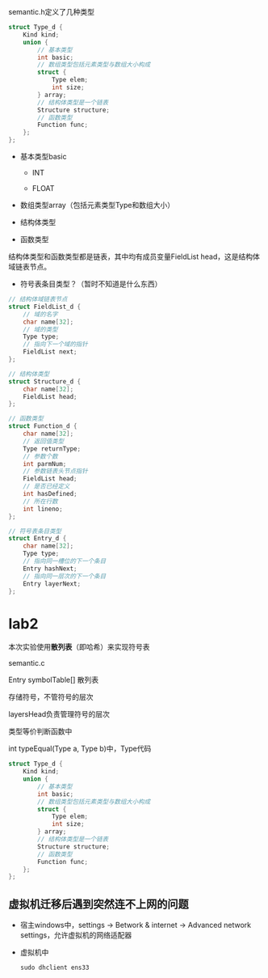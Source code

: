 semantic.h定义了几种类型

```c
struct Type_d {
    Kind kind;
    union {
        // 基本类型
        int basic;
        // 数组类型包括元素类型与数组大小构成
        struct {
            Type elem;
            int size;
        } array;
        // 结构体类型是一个链表
        Structure structure;
        // 函数类型
        Function func;
    };
};
```

- 基本类型basic
  
  - INT
  
  - FLOAT

- 数组类型array（包括元素类型Type和数组大小）

- 结构体类型

- 函数类型

结构体类型和函数类型都是链表，其中均有成员变量FieldList head，这是结构体域链表节点。

- 符号表条目类型？（暂时不知道是什么东西）

```c
// 结构体域链表节点
struct FieldList_d {
    // 域的名字
    char name[32];
    // 域的类型
    Type type;
    // 指向下一个域的指针
    FieldList next;
};

// 结构体类型
struct Structure_d {
    char name[32];
    FieldList head;
};

// 函数类型
struct Function_d {
    char name[32];
    // 返回值类型
    Type returnType;
    // 参数个数
    int parmNum;
    // 参数链表头节点指针
    FieldList head;
    // 是否已经定义
    int hasDefined;
    // 所在行数
    int lineno;
};

// 符号表条目类型
struct Entry_d {
    char name[32];
    Type type;
    // 指向同一槽位的下一个条目
    Entry hashNext;
    // 指向同一层次的下一个条目
    Entry layerNext;
};
```

# lab2

本次实验使用**散列表**（即哈希）来实现符号表

semantic.c

Entry symbolTable[] 散列表

存储符号，不管符号的层次

layersHead负责管理符号的层次

类型等价判断函数中

int typeEqual(Type a, Type b)中，Type代码

```c
struct Type_d {
    Kind kind;
    union {
        // 基本类型
        int basic;
        // 数组类型包括元素类型与数组大小构成
        struct {
            Type elem;
            int size;
        } array;
        // 结构体类型是一个链表
        Structure structure;
        // 函数类型
        Function func;
    };
};
```

## 虚拟机迁移后遇到突然连不上网的问题

- 宿主windows中，settings -> Betwork & internet -> Advanced network settings，允许虚拟机的网络适配器

- 虚拟机中
  
  ```powershell
  sudo dhclient ens33
  ```
